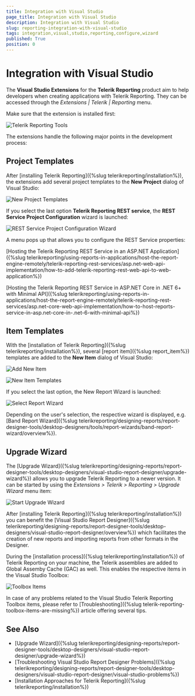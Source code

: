 ```yaml
---
title: Integration with Visual Studio
page_title: Integration with Visual Studio
description: Integration with Visual Studio
slug: reporting-integration-with-visual-studio
tags: integration,visual,studio,reporting,configure,wizard
published: True
position: 0
---
```

# Integration with Visual Studio

The **Visual Studio Extensions** for the **Telerik Reporting** product aim to help developers when creating applications with Telerik Reporting. They can be accessed through the *Extensions | Telerik | Reporting* menu.

Make sure that the extension is installed first:

![Telerik Reporting Tools](images/telerik-reporting-tools.png)  

The extensions handle the following major points in the development process:

## Project Templates

After [installing Telerik Reporting]({%slug telerikreporting/installation%}), the extensions add several project templates to the **New Project** dialog of Visual Studio:

![New Project Templates](images/new-project-templates.png)   

If you select the last option **Telerik Reporting REST service**, the **REST Service Project Configuration** wizard is launched:

![REST Service Project Configuration Wizard](images/rest-service-project-configuration-wizard.png)  

A menu pops up that allows you to configure the REST Service properties:


[Hosting the Telerik Reporting REST Service in an ASP.NET Application]({%slug telerikreporting/using-reports-in-applications/host-the-report-engine-remotely/telerik-reporting-rest-services/asp.net-web-api-implementation/how-to-add-telerik-reporting-rest-web-api-to-web-application%})

[Hosting the Telerik Reporting REST Service in ASP.NET Core in .NET 6+ with Minimal API]({%slug telerikreporting/using-reports-in-applications/host-the-report-engine-remotely/telerik-reporting-rest-services/asp.net-core-web-api-implementation/how-to-host-reports-service-in-asp.net-core-in-.net-6-with-minimal-api%})

## Item Templates

With the [installation of Telerik Reporting]({%slug telerikreporting/installation%}), several [report item]({%slug report_item%}) templates are added to the **New Item** dialog of Visual Studio:

![Add New Item](images/add-new-item.png)  

![New Item Templates](images/new-item-templates.png)   

If you select the last option, the New Report Wizard is launched:

![Select Report Wizard](images/report-wizard.png)    

Depending on the user's selection, the respective wizard is displayed, e.g. [Band Report Wizard]({%slug telerikreporting/designing-reports/report-designer-tools/desktop-designers/tools/report-wizards/band-report-wizard/overview%}).

## Upgrade Wizard

The [Upgrade Wizard]({%slug telerikreporting/designing-reports/report-designer-tools/desktop-designers/visual-studio-report-designer/upgrade-wizard%}) allows you to upgrade Telerik Reporting to a newer version. It can be started by using the *Extensions > Telerik > Reporting > Upgrade Wizard* menu item:

![Start Upgrade Wizard](images/start-upgrade-wizard.png) 

After [installing Telerik Reporting]({%slug telerikreporting/installation%}) you can benefit the [Visual Studio Report Designer]({%slug telerikreporting/designing-reports/report-designer-tools/desktop-designers/visual-studio-report-designer/overview%}) which facilitates the creation of new reports and importing reports from other formats in the Designer.

During the [installation process]({%slug telerikreporting/installation%}) of Telerik Reporting on your machine, the Telerik assemblies are added to Global Assemby Cache (GAC) as well. This enables the respective items in the Visual Studio Toolbox:

![Toolbox Items](images/toolbox-items.png) 

In case of any problems related to the Visual Studio Telerik Reporting Toolbox items, please refer to [Troubleshooting]({%slug telerik-reporting-toolbox-items-are-missing%}) article offering several tips.

## See Also

- [Upgrade Wizard]({%slug telerikreporting/designing-reports/report-designer-tools/desktop-designers/visual-studio-report-designer/upgrade-wizard%})
- [Troubleshooting Visual Studio Report Designer Problems]({%slug telerikreporting/designing-reports/report-designer-tools/desktop-designers/visual-studio-report-designer/visual-studio-problems%})
- [Installation Approaches for Telerik Reporting]({%slug telerikreporting/installation%})

